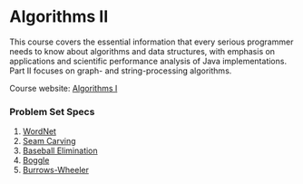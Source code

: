 Algorithms II
=============

This course covers the essential information that every serious
programmer needs to know about algorithms and data structures, with
emphasis on applications and scientific performance analysis of Java
implementations. Part II focuses on graph- and string-processing
algorithms.

Course website: [Algorithms
I](https://www.coursera.org/learn/algorithms-part1)

### Problem Set Specs

1.  [WordNet](https://coursera.cs.princeton.edu/algs4/assignments/wordnet/specification.php)
2.  [Seam
    Carving](https://coursera.cs.princeton.edu/algs4/assignments/seam/specification.php)
3.  [Baseball
    Elimination](https://coursera.cs.princeton.edu/algs4/assignments/baseball/specification.php)
4.  [Boggle](https://coursera.cs.princeton.edu/algs4/assignments/boggle/specification.php)
5.  [Burrows-Wheeler](https://coursera.cs.princeton.edu/algs4/assignments/burrows/specification.php)
